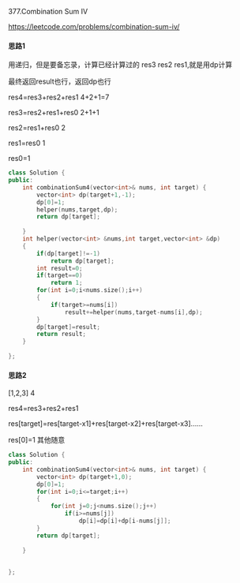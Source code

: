 377.Combination Sum IV



https://leetcode.com/problems/combination-sum-iv/

####	思路1

用递归，但是要备忘录，计算已经计算过的 res3 res2 res1,就是用dp计算

最终返回result也行，返回dp也行

res4=res3+res2+res1 	 4+2+1=7

res3=res2+res1+res0   2+1+1

res2=res1+res0    2

res1=res0   1

res0=1

```c++
class Solution {
public:
    int combinationSum4(vector<int>& nums, int target) {
        vector<int> dp(target+1,-1);
        dp[0]=1;
        helper(nums,target,dp);
        return dp[target];
        
    }
    int helper(vector<int> &nums,int target,vector<int> &dp)
    {
        if(dp[target]!=-1)
            return dp[target];
        int result=0;
        if(target==0)
            return 1;
        for(int i=0;i<nums.size();i++)
        {
            if(target>=nums[i])
                result+=helper(nums,target-nums[i],dp);
        }
        dp[target]=result;
        return result;
    }
    
};
```

####	思路2

[1,2,3] 4

res4=res3+res2+res1

res[target]=res[target-x1]+res[target-x2]+res[target-x3]......

res[0]=1 其他随意



```c++
class Solution {
public:
    int combinationSum4(vector<int>& nums, int target) {
        vector<int> dp(target+1,0);
        dp[0]=1;
        for(int i=0;i<=target;i++)
        {
            for(int j=0;j<nums.size();j++)
                if(i>=nums[j])
                    dp[i]=dp[i]+dp[i-nums[j]];
        }
        return dp[target];
        
    }
    
    
};
```

